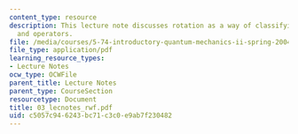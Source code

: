 ```yaml
---
content_type: resource
description: This lecture note discusses rotation as a way of classifying wavefunctions
  and operators.
file: /media/courses/5-74-introductory-quantum-mechanics-ii-spring-2004/c5057c946243bc71c3c0e9ab7f230482_03_lecnotes_rwf.pdf
file_type: application/pdf
learning_resource_types:
- Lecture Notes
ocw_type: OCWFile
parent_title: Lecture Notes
parent_type: CourseSection
resourcetype: Document
title: 03_lecnotes_rwf.pdf
uid: c5057c94-6243-bc71-c3c0-e9ab7f230482
---
```


